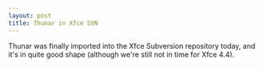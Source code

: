 ```yaml
---
layout: post
title: Thunar in Xfce SVN
---
```


Thunar was finally imported into the Xfce Subversion repository today, and it's in quite good shape (although we're still not in time for Xfce 4.4).
